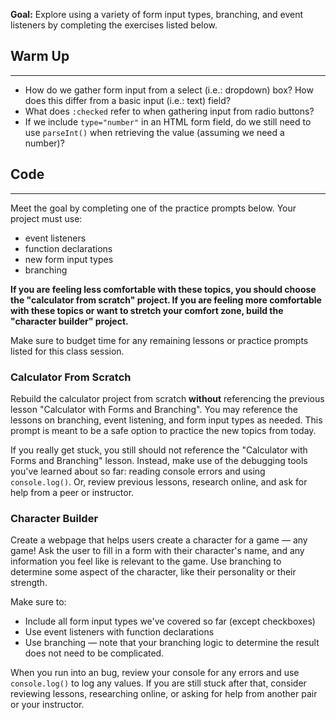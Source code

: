 **Goal:** Explore using a variety of form input types, branching, and event listeners by completing the exercises listed below.

## Warm Up
<hr />

* How do we gather form input from a select (i.e.: dropdown) box? How does this differ from a basic input (i.e.: text) field?
* What does `:checked` refer to when gathering input from radio buttons?
* If we include `type="number"` in an HTML form field, do we still need to use `parseInt()` when retrieving the value (assuming we need a number)?

## Code
<hr />

Meet the goal by completing one of the practice prompts below. Your project must use: 

* event listeners
* function declarations
* new form input types
* branching

**If you are feeling less comfortable with these topics, you should choose the "calculator from scratch" project. If you are feeling more comfortable with these topics or want to stretch your comfort zone, build the "character builder" project.**

Make sure to budget time for any remaining lessons or practice prompts listed for this class session.

### Calculator From Scratch

Rebuild the calculator project from scratch **without** referencing the previous lesson "Calculator with Forms and Branching". You may reference the lessons on branching, event listening, and form input types as needed. This prompt is meant to be a safe option to practice the new topics from today. 

If you really get stuck, you still should not reference the "Calculator with Forms and Branching" lesson. Instead, make use of the debugging tools you've learned about so far: reading console errors and using `console.log()`. Or, review previous lessons, research online, and ask for help from a peer or instructor. 

### Character Builder

Create a webpage that helps users create a character for a game — any game! Ask the user to fill in a form with their character's name, and any information you feel like is relevant to the game. Use branching to determine some aspect of the character, like their personality or their strength.

Make sure to:

* Include all form input types we've covered so far (except checkboxes)
* Use event listeners with function declarations
* Use branching — note that your branching logic to determine the result does not need to be complicated.

When you run into an bug, review your console for any errors and use `console.log()` to log any values. If you are still stuck after that, consider reviewing lessons, researching online, or asking for help from another pair or your instructor.